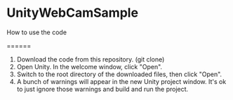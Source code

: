 # UnityWebCamSample

How to use the code

======

1. Download the code from this repository. (git clone)
2. Open Unity. In the welcome window, click "Open".
3. Switch to the root directory of the downloaded files, then click "Open".
4. A bunch of warnings will appear in the new Unity project window. It's ok to just ignore those warnings and build and run the project.